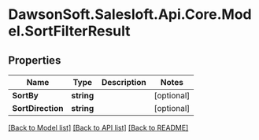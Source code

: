 # DawsonSoft.Salesloft.Api.Core.Model.SortFilterResult

## Properties

Name | Type | Description | Notes
------------ | ------------- | ------------- | -------------
**SortBy** | **string** |  | [optional] 
**SortDirection** | **string** |  | [optional] 

[[Back to Model list]](../README.md#documentation-for-models) [[Back to API list]](../README.md#documentation-for-api-endpoints) [[Back to README]](../README.md)

